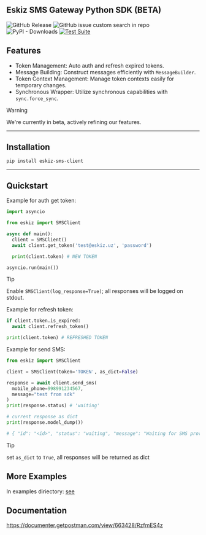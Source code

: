 ## Eskiz SMS Gateway Python SDK (BETA)

![GitHub Release](https://img.shields.io/github/v/release/old-juniors/eskiz-sms?include_prereleases&display_name=release&label=Release)
![GitHub issue custom search in repo](https://img.shields.io/github/issues-search/old-juniors/eskiz-sms?query=is%3Aopen&label=Issues)
![PyPI - Downloads](https://img.shields.io/pypi/dm/eskiz-sms-client?label=Downloads)
[![Test Suite](https://github.com/old-juniors/eskiz-sms/actions/workflows/tests.yml/badge.svg?branch=main)](https://github.com/old-juniors/eskiz-sms/actions/workflows/tests.yml)

## Features

- Token Management: Auto auth and refresh expired tokens.
- Message Building: Construct messages efficiently with `MessageBuilder`.
- Token Context Management: Manage token contexts easily for temporary changes.
- Synchronous Wrapper: Utilize synchronous capabilities with `sync.force_sync`.

> [!WARNING]
> We're currently in beta, actively refining our features.

---

## Installation

```
pip install eskiz-sms-client
```

---

## Quickstart

Example for auth get token:

```py
import asyncio

from eskiz import SMSClient

async def main():
  client = SMSClient()
  await client.get_token('test@eskiz.uz', 'password')

  print(client.token) # NEW TOKEN

asyncio.run(main())
```

> [!TIP]
> Enable `SMSClient(log_response=True)`; all responses will be logged on stdout.

Example for refresh token:

```py
if client.token.is_expired:
  await client.refresh_token()

print(client.token) # REFRESHED TOKEN
```

Example for send SMS:

```py
from eskiz import SMSClient

client = SMSClient(token='TOKEN', as_dict=False)

response = await client.send_sms(
  mobile_phone=998991234567,
  message="test from sdk"
)
print(response.status) # 'waiting'

# current response as dict
print(response.model_dump())

# { "id": "<id>", "status": "waiting", "message": "Waiting for SMS provider" }
```

> [!TIP]
> set `as_dict` to `True`, all responses will be returned as dict

## More Examples

In examples diriectory: [see](https://github.com/old-juniors/eskiz-sms/tree/main/examples)

## Documentation

<https://documenter.getpostman.com/view/663428/RzfmES4z>
